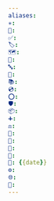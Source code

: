 ```yaml
---
aliases:
✳️:
📍:
✅:
🏷️:
🗺️:
🏁:
🔤:
🔀:
📚:
💿:
⭕:
🛡️:
📦:
➕:
⚖️:
📝:
🔐:
👤:
🔢:
📅: {{date}}
⚙️:
🌐:
💱:
---
```

